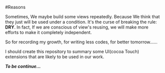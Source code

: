 #Reasons

Sometimes, We maybe build some views repeatedly. Because We think that they just will be used under a condition. It's the curse
of breaking the rule: <b>DRY</b>. In fact, If we are conscious of view's reusing, we will make more efforts to make it
completely independent.

So for recording my growth, for writing less codes, for better tomorrow......

I should create this repository to summary some UI(cocoa Touch) extensions that are likely to be used in our work. 

<i><b>To be continue...</b></i>

